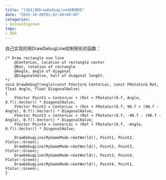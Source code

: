 ```yaml
---
title: "[UE4]用DrawDebugLine绘制矩形"
date: "2016-10-08T01:02:40+08:00"
categories:
- UnrealEngine4
tags:
- UE4
---
```



自己实现的用DrawDebugLine绘制矩形的函数：


    /* Draw rectangle use line
        @CenterLoc, location of rectangle center
        @Rot, rotation of rectangle
        @Angle, angle of diagonal
        @DiagonalHalve, half of diagonal lenght.
    */
    void DrawDebugTrangle(const FVector& CenterLoc, const FRotator& Rot, float Angle, float DiagonalHalve)
    {
        FVector Point1 = CenterLoc + (Rot + FRotator(0.f, Angle, 0.f)).Vector() * DiagonalHalve;
        FVector Point2 = CenterLoc + (Rot + FRotator(0.f, 90.f + (90.f - Angle), 0.f)).Vector() * DiagonalHalve;
        FVector Point3 = CenterLoc + (Rot + FRotator(0.f, -90.f - (90.f - Angle), 0.f)).Vector() * DiagonalHalve;
        FVector Point4 = CenterLoc + (Rot + FRotator(0.f, -Angle, 0.f)).Vector() * DiagonalHalve;

        DrawDebugLine(MyGameMode->GetWorld(), Point1, Point2, FColor::Green);
        DrawDebugLine(MyGameMode->GetWorld(), Point2, Point3, FColor::Green);
        DrawDebugLine(MyGameMode->GetWorld(), Point3, Point4, FColor::Green);
        DrawDebugLine(MyGameMode->GetWorld(), Point4, Point1, FColor::Green);
    }
